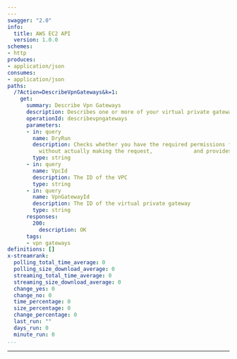 ```yaml
---
---
swagger: "2.0"
info:
  title: AWS EC2 API
  version: 1.0.0
schemes:
- http
produces:
- application/json
consumes:
- application/json
paths:
  /?Action=DescribeVpnGateways&k=1:
    get:
      summary: Describe Vpn Gateways
      description: Describes one or more of your virtual private gateways
      operationId: describevpngateways
      parameters:
      - in: query
        name: DryRun
        description: Checks whether you have the required permissions for the action,
          without actually making the request,             and provides an error response
        type: string
      - in: query
        name: VpcId
        description: The ID of the VPC
        type: string
      - in: query
        name: VpnGatewayId
        description: The ID of the virtual private gateway
        type: string
      responses:
        200:
          description: OK
      tags:
      - vpn gateways
definitions: []
x-streamrank:
  polling_total_time_average: 0
  polling_size_download_average: 0
  streaming_total_time_average: 0
  streaming_size_download_average: 0
  change_yes: 0
  change_no: 0
  time_percentage: 0
  size_percentage: 0
  change_percentage: 0
  last_run: ""
  days_run: 0
  minute_run: 0
...
```


---